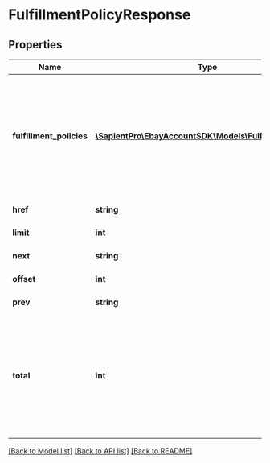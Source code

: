 # FulfillmentPolicyResponse

## Properties
| Name                     | Type                                                                              | Description                                                                                                                                                                                                                           | Notes      |
|--------------------------|-----------------------------------------------------------------------------------|---------------------------------------------------------------------------------------------------------------------------------------------------------------------------------------------------------------------------------------|------------|
| **fulfillment_policies** | [**\SapientPro\EbayAccountSDK\Models\FulfillmentPolicy[]**](FulfillmentPolicy.md) | A list of all of the seller&#x27;s fulfillment policies defined for the specified marketplace. This array will be returned as empty if no fulfillment policies are defined for the specified marketplace.                             | [optional] |
| **href**                 | **string**                                                                        | This field is for future use.                                                                                                                                                                                                         | [optional] |
| **limit**                | **int**                                                                           | This field is for future use.                                                                                                                                                                                                         | [optional] |
| **next**                 | **string**                                                                        | This field is for future use.                                                                                                                                                                                                         | [optional] |
| **offset**               | **int**                                                                           | This field is for future use.                                                                                                                                                                                                         | [optional] |
| **prev**                 | **string**                                                                        | This field is for future use.                                                                                                                                                                                                         | [optional] |
| **total**                | **int**                                                                           | The total number of fulfillment policies retrieved in the result set.  &lt;br/&gt;&lt;br/&gt;If no fulfillment policies are defined for the specified marketplace, this field is returned with a value of &lt;code&gt;0&lt;/code&gt;. | [optional] |

[[Back to Model list]](../../README.md#documentation-for-models) [[Back to API list]](../../README.md#documentation-for-api-endpoints) [[Back to README]](../../README.md)

